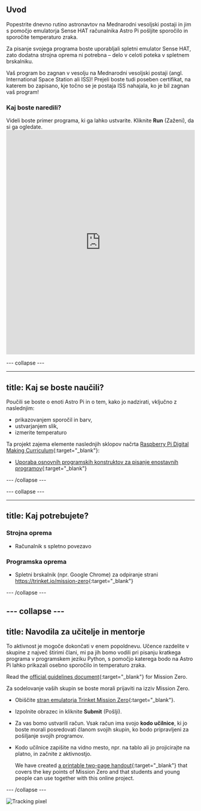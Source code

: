 ## Uvod

Popestrite dnevno rutino astronavtov na Mednarodni vesoljski postaji in jim s pomočjo emulatorja Sense HAT računalnika Astro Pi pošljite sporočilo in sporočite temperaturo zraka.

Za pisanje svojega programa boste uporabljali spletni emulator Sense HAT, zato dodatna strojna oprema ni potrebna – delo v celoti poteka v spletnem brskalniku.

Vaš program bo zagnan v vesolju na Mednarodni vesoljski postaji (angl. International Space Station ali ISS)! Prejeli boste tudi poseben certifikat, na katerem bo zapisano, kje točno se je postaja ISS nahajala, ko je bil zagnan vaš program!

### Kaj boste naredili?

Videli boste primer programa, ki ga lahko ustvarite. Kliknite **Run** (Zaženi), da si ga ogledate. <iframe src="https://trinket.io/embed/python/069f6138f7?outputOnly=true&start=result" width="100%" height="600" frameborder="0" marginwidth="0" marginheight="0" allowfullscreen mark="crwd-mark"></iframe> 

\--- collapse \---

* * *

## title: Kaj se boste naučili?

Poučili se boste o enoti Astro Pi in o tem, kako jo nadzirati, vključno z naslednjim:

+ prikazovanjem sporočil in barv,
+ ustvarjanjem slik,
+ izmerite temperaturo

Ta projekt zajema elemente naslednjih sklopov načrta [Raspberry Pi Digital Making Curriculum](http://rpf.io/curriculum){:target="_blank"}:

+ [Uporaba osnovnih programskih konstruktov za pisanje enostavnih programov](https://curriculum.raspberrypi.org/programming/creator/){:target="_blank"}

\--- /collapse \---

\--- collapse \---

* * *

## title: Kaj potrebujete?

### Strojna oprema

+ Računalnik s spletno povezavo

### Programska oprema

+ Spletni brskalnik (npr. Google Chrome) za odpiranje strani <https://trinket.io/mission-zero>{:target="_blank"}

\--- /collapse \---

## \--- collapse \---

## title: Navodila za učitelje in mentorje

To aktivnost je mogoče dokončati v enem popoldnevu. Učence razdelite v skupine z največ štirimi člani, mi pa jih bomo vodili pri pisanju kratkega programa v programskem jeziku Python, s pomočjo katerega bodo na Astro Pi lahko prikazali osebno sporočilo in temperaturo zraka.

Read the [official guidelines document](https://astro-pi.org/wp-content/uploads/2018/09/Astro_Pi_Mission_Zero_Guidelines_2018_19_V12_pages.pdf){:target="_blank"} for Mission Zero.

Za sodelovanje vaših skupin se boste morali prijaviti na izziv Mission Zero.

+ Obiščite [stran emulatorja Trinket Mission Zero](https://trinket.io/mission-zero/register){:target="_blank"}.

+ Izpolnite obrazec in kliknite **Submit** (Pošlji).

+ Za vas bomo ustvarili račun. Vsak račun ima svojo **kodo učilnice**, ki jo boste morali posredovati članom svojih skupin, ko bodo pripravljeni za pošiljanje svojih programov.

+ Kodo učilnice zapišite na vidno mesto, npr. na tablo ali jo projicirajte na platno, in začnite z aktivnostjo.
    
    We have created [a printable two-page handout](https://astro-pi.org/astro_pi_mission_zero_project_print_out_v10_print/){:target="_blank"} that covers the key points of Mission Zero and that students and young people can use together with this online project.

\--- /collapse \---

![Tracking pixel](https://code.org/api/hour/begin_raspberrypi_astropi.png)